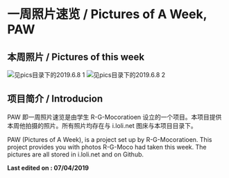 # 一周照片速览 / Pictures of A Week, PAW

## 本周照片 / Pictures of this week

![见pics目录下的2019.6.8 1](https://r-g-mocoratioen.github.io/paw/old/2019.6.8/2019.6.8%201.png)
![见pics目录下的2019.6.8 2](https://r-g-mocoratioen.github.io/paw/old/2019.6.8/2019.6.8%202.png)

## 项目简介 / Introducion

PAW 即一周照片速览是由学生 R-G-Mocoratioen 设立的一个项目。本项目提供本周他拍摄的照片。所有照片均存在与 i.loli.net 图床与本项目目录下。

PAW (Pictures of A Week), is a project set up by R-G-Mocoratioen. This project provides you with photos R-G-Moco had taken this week. The pictures are all stored in i.loli.net and on Github.

**Last edited on : 07/04/2019**
